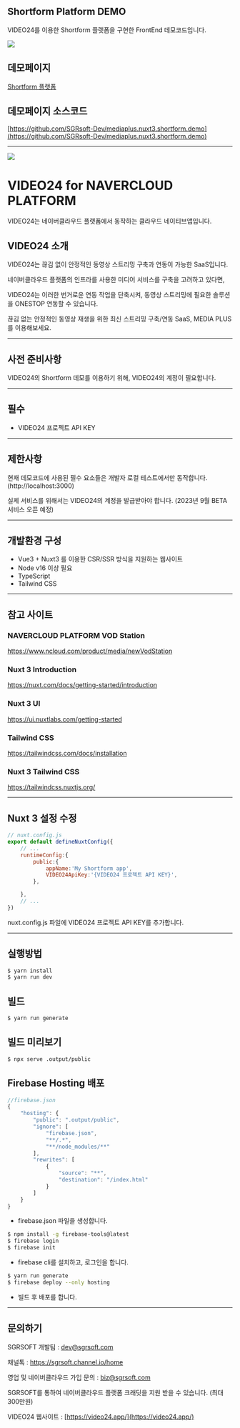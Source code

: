 ## Shortform Platform DEMO

VIDEO24를 이용한 Shortform 플랫폼을 구현한 FrontEnd 데모코드입니다.




![](https://nnbkegvqsbcu5297614.cdn.ntruss.com/profile/202310/f4bc8f7e3e618cf1f869ec56cc3f917c.png)



## 데모페이지
[Shortform 플랫폼](https://mediaplus-shortform-nuxt3-demo.web.app/)


## 데모페이지 소스코드
[https://github.com/SGRsoft-Dev/mediaplus.nuxt3.shortform.demo](https://github.com/SGRsoft-Dev/mediaplus.nuxt3.shortform.demo)


*** 

![](https://nnbkegvqsbcu5297614.cdn.ntruss.com/profile/202310/4f8b9055fd11fe2a1595586c52a7ec29.png)

# VIDEO24 for NAVERCLOUD PLATFORM
VIDEO24는 네이버클라우드 플랫폼에서 동작하는 클라우드 네이티브앱입니다.

## VIDEO24 소개
VIDEO24는 끊김 없이 안정적인 동영상 스트리밍 구축과 연동이 가능한 SaaS입니다.

네이버클라우드 플랫폼의 인프라를 사용한 미디어 서비스를 구축을 고려하고 있다면,

VIDEO24는 이러한 번거로운 연동 작업을 단축시켜, 동영상 스트리밍에 필요한 솔루션을 ONESTOP 연동할 수 있습니다.

끊김 없는 안정적인 동영상 재생을 위한 최신 스트리밍 구축/연동 SaaS, MEDIA PLUS를 이용해보세요.


***




## 사전 준비사항
VIDEO24의 Shortform 데모를 이용하기 위해, VIDEO24의 계정이 필요합니다.

***

## 필수
- VIDEO24 프로젝트 API KEY

***

## 제한사항

현재 데모코드에 사용된 필수 요소들은 개발자 로컬 테스트에서만 동작합니다. (http://localhost:3000)

실제 서비스를 위해서는 VIDEO24의 계정을 발급받아야 합니다. (2023년 9월 BETA 서비스 오픈 예정)

***


## 개발환경 구성

- Vue3 + Nuxt3  를 이용한 CSR/SSR 방식을 지원하는 웹사이트
- Node v16 이상 필요
- TypeScript
- Tailwind CSS

***

## 참고 사이트
### NAVERCLOUD PLATFORM VOD Station

https://www.ncloud.com/product/media/newVodStation

### Nuxt 3 Introduction

https://nuxt.com/docs/getting-started/introduction

### Nuxt 3 UI

https://ui.nuxtlabs.com/getting-started

### Tailwind CSS
https://tailwindcss.com/docs/installation

### Nuxt 3 Tailwind CSS
https://tailwindcss.nuxtjs.org/

***


## Nuxt 3 설정 수정

```javascript
// nuxt.config.js
export default defineNuxtConfig({
    // ...
    runtimeConfig:{
        public:{
            appName:'My Shortform app',
            VIDEO24ApiKey:'{VIDEO24 프로젝트 API KEY}',
        },

    },
    // ...
})
```
nuxt.config.js 파일에 VIDEO24 프로젝트 API KEY를 추가합니다.

***

## 실행방법

```bash
$ yarn install
$ yarn run dev
```


## 빌드

```bash
$ yarn run generate
```

## 빌드 미리보기

```bash
$ npx serve .output/public
```

## Firebase Hosting 배포

```javascript
//firebase.json
{
    "hosting": {
        "public": ".output/public",
        "ignore": [
            "firebase.json",
            "**/.*",
            "**/node_modules/**"
        ],
        "rewrites": [
            {
                "source": "**",
                "destination": "/index.html"
            }
        ]
    }
}


```
- firebase.json 파일을 생성합니다.

```bash
$ npm install -g firebase-tools@latest
$ firebase login
$ firebase init 

```
- firebase cli를 설치하고, 로그인을 합니다.

```bash
$ yarn run generate
$ firebase deploy --only hosting
```
- 빌드 후 배포를 합니다.




***


## 문의하기


SGRSOFT 개발팀  : dev@sgrsoft.com

채널톡 : https://sgrsoft.channel.io/home

영업 및 네이버클라우드 가입 문의 : biz@sgrsoft.com

SGRSOFT를 통하여 네이버클라우드 플랫폼 크래딧을 지원 받을 수 있습니다. (최대 300만원)


VIDEO24 웹사이트 :
[https://video24.app/](https://video24.app/)
